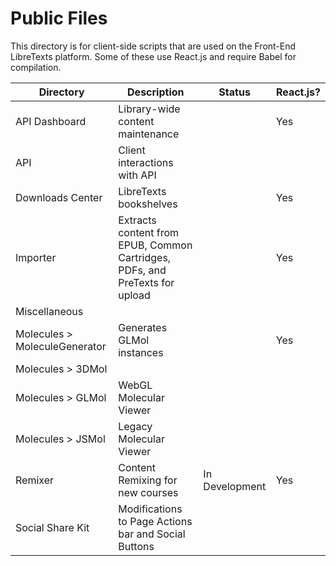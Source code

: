 Public Files
============
This directory is for client-side scripts that are used on the Front-End LibreTexts platform. Some of these use React.js and require Babel for compilation.

| Directory     | Description | Status | React.js? |
| ----------- | ----------- | -----------| -----------|
|API Dashboard |Library-wide content maintenance| |Yes|
|API|Client interactions with API| | |
|Downloads Center|LibreTexts bookshelves| |Yes|
|Importer|Extracts content from EPUB, Common Cartridges, PDFs, and PreTexts for upload| |Yes|
|Miscellaneous| | | |
|Molecules > MoleculeGenerator|Generates GLMol instances| |Yes|
|Molecules > 3DMol| | | |
|Molecules > GLMol|WebGL Molecular Viewer| | |
|Molecules > JSMol|Legacy Molecular Viewer| | |
|Remixer|Content Remixing for new courses|In Development| Yes |
|Social Share Kit|Modifications to Page Actions bar and Social Buttons| | |
